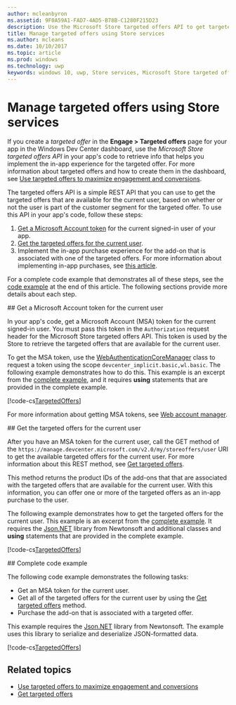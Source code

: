 ```yaml
---
author: mcleanbyron
ms.assetid: 9F0A59A1-FAD7-4AD5-B78B-C1280F215D23
description: Use the Microsoft Store targeted offers API to get targeted offers that are available for the current user of your app.
title: Manage targeted offers using Store services
ms.author: mcleans
ms.date: 10/10/2017
ms.topic: article
ms.prod: windows
ms.technology: uwp
keywords: windows 10, uwp, Store services, Microsoft Store targeted offers API, targeted offers
---
```


# Manage targeted offers using Store services

If you create a *targeted offer* in the **Engage > Targeted offers** page for your app in the Windows Dev Center dashboard, use the *Microsoft Store targeted offers API* in your app's code to retrieve info that helps you implement the in-app experience for the targeted offer. For more information about targeted offers and how to create them in the dashboard, see [Use targeted offers to maximize engagement and conversions](../publish/use-targeted-offers-to-maximize-engagement-and-conversions.md).

The targeted offers API is a simple REST API that you can use to get the targeted offers that are available for the current user, based on whether or not the user is part of the customer segment for the targeted offer. To use this API in your app's code, follow these steps:

1.  [Get a Microsoft Account token](#obtain-a-microsoft-account-token) for the current signed-in user of your app.
2.  [Get the targeted offers for the current user](#get-targeted-offers).
3.  Implement the in-app purchase experience for the add-on that is associated with one of the targeted offers. For more information about implementing in-app purchases, see [this article](enable-in-app-purchases-of-apps-and-add-ons.md).

For a complete code example that demonstrates all of these steps, see the [code example](#code-example) at the end of this article. The following sections provide more details about each step.

<span id="obtain-a-microsoft-account-token" />
## Get a Microsoft Account token for the current user

In your app's code, get a Microsoft Account (MSA) token for the current signed-in user. You must pass this token in the ```Authorization``` request header for the Microsoft Store targeted offers API. This token is used by the Store to retrieve the targeted offers that are available for the current user.

To get the MSA token, use the [WebAuthenticationCoreManager](https://docs.microsoft.com/uwp/api/windows.security.authentication.web.core.webauthenticationcoremanager) class to request a token using the scope ```devcenter_implicit.basic,wl.basic```. The following example demonstrates how to do this. This example is an excerpt from the [complete example](#code-example), and it requires **using** statements that are provided in the complete example.

[!code-cs[TargetedOffers](./code/StoreServicesExamples_TargetedOffers/cs/TargetedOffers.cs#GetMSAToken)]

For more information about getting MSA tokens, see [Web account manager](../security/web-account-manager.md).

<span id="get-targeted-offers" />
## Get the targeted offers for the current user

After you have an MSA token for the current user, call the GET method of the ```https://manage.devcenter.microsoft.com/v2.0/my/storeoffers/user``` URI to get the available targeted offers for the current user. For more information about this REST method, see [Get targeted offers](get-targeted-offers.md).

This method returns the product IDs of the add-ons that that are associated with the targeted offers that are available for the current user. With this information, you can offer one or more of the targeted offers as an in-app purchase to the user.

The following example demonstrates how to get the targeted offers for the current user. This example is an excerpt from the [complete example](#code-example). It requires the [Json.NET](http://www.newtonsoft.com/json) library from Newtonsoft and additional classes and **using** statements that are provided in the complete example.

[!code-cs[TargetedOffers](./code/StoreServicesExamples_TargetedOffers/cs/TargetedOffers.cs#GetTargetedOffers)]

<span id="code-example" />
## Complete code example

The following code example demonstrates the following tasks:

* Get an MSA token for the current user.
* Get all of the targeted offers for the current user by using the [Get targeted offers](get-targeted-offers.md) method.
* Purchase the add-on that is associated with a targeted offer.

This example requires the [Json.NET](http://www.newtonsoft.com/json) library from Newtonsoft. The example uses this library to serialize and deserialize JSON-formatted data.

[!code-cs[TargetedOffers](./code/StoreServicesExamples_TargetedOffers/cs/TargetedOffers.cs#GetTargetedOffersSample)]

## Related topics

* [Use targeted offers to maximize engagement and conversions](../publish/use-targeted-offers-to-maximize-engagement-and-conversions.md)
* [Get targeted offers](get-targeted-offers.md)
